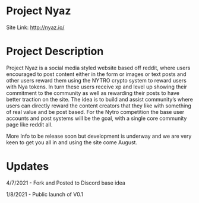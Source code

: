 # Project Nyaz

Site Link: http://nyaz.io/

# Project Description

Project Nyaz is a social media styled website based off reddit, where users encouraged to post content either in the form or images or text posts and other users reward them using the NYTRO crypto system to reward users with Nya tokens. In turn these users receive xp and level up showing their commitment to the community as well as rewarding their posts to have better traction on the site. The idea is to build and assist community’s where users can directly reward the content creators that they like with something of real value and be post based. For the Nytro competition the base user accounts and post systems will be the goal, with a single core community page like reddit all. 


More Info to be release soon but development is underway and we are very keen to get you all in and using the site come August.

# Updates

4/7/2021 - Fork and Posted to Discord base idea

1/8/2021 - Public launch of V0.1

